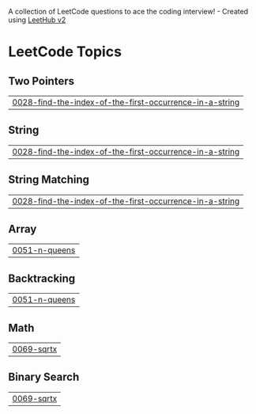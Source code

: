 A collection of LeetCode questions to ace the coding interview! - Created using [LeetHub v2](https://github.com/arunbhardwaj/LeetHub-2.0)
<!---LeetCode Topics Start-->
# LeetCode Topics
## Two Pointers
|  |
| ------- |
| [0028-find-the-index-of-the-first-occurrence-in-a-string](https://github.com/Joshu1231/Leetcode/tree/master/0028-find-the-index-of-the-first-occurrence-in-a-string) |
## String
|  |
| ------- |
| [0028-find-the-index-of-the-first-occurrence-in-a-string](https://github.com/Joshu1231/Leetcode/tree/master/0028-find-the-index-of-the-first-occurrence-in-a-string) |
## String Matching
|  |
| ------- |
| [0028-find-the-index-of-the-first-occurrence-in-a-string](https://github.com/Joshu1231/Leetcode/tree/master/0028-find-the-index-of-the-first-occurrence-in-a-string) |
## Array
|  |
| ------- |
| [0051-n-queens](https://github.com/Joshu1231/Leetcode/tree/master/0051-n-queens) |
## Backtracking
|  |
| ------- |
| [0051-n-queens](https://github.com/Joshu1231/Leetcode/tree/master/0051-n-queens) |
## Math
|  |
| ------- |
| [0069-sqrtx](https://github.com/Joshu1231/Leetcode/tree/master/0069-sqrtx) |
## Binary Search
|  |
| ------- |
| [0069-sqrtx](https://github.com/Joshu1231/Leetcode/tree/master/0069-sqrtx) |
<!---LeetCode Topics End-->